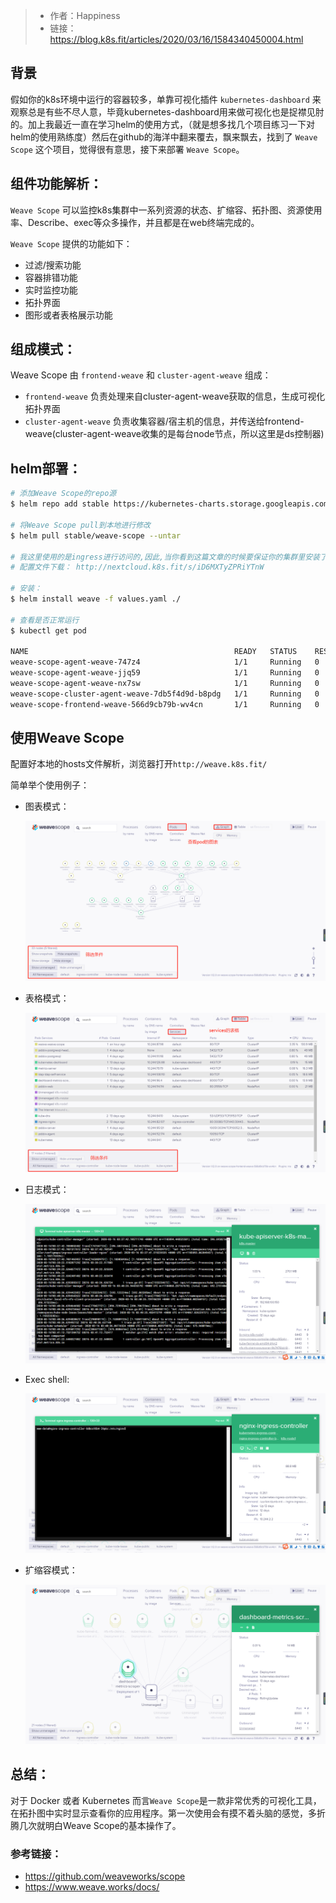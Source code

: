 > - 作者：Happiness
> - 链接：https://blog.k8s.fit/articles/2020/03/16/1584340450004.html

## 背景

假如你的k8s环境中运行的容器较多，单靠可视化插件 `kubernetes-dashboard` 来观察总是有些不尽人意，毕竟kubernetes-dashboard用来做可视化也是捉襟见肘的。加上我最近一直在学习helm的使用方式，（就是想多找几个项目练习一下对helm的使用熟练度）然后在github的海洋中翻来覆去，飘来飘去，找到了 `Weave Scope` 这个项目，觉得很有意思，接下来部署 `Weave Scope`。

## 组件功能解析：

`Weave Scope` 可以监控k8s集群中一系列资源的状态、扩缩容、拓扑图、资源使用率、Describe、exec等众多操作，并且都是在web终端完成的。

`Weave Scope` 提供的功能如下：

- 过滤/搜索功能
- 容器排错功能
- 实时监控功能
- 拓扑界面
- 图形或者表格展示功能

## 组成模式：

Weave Scope 由 `frontend-weave` 和 `cluster-agent-weave` 组成：

- `frontend-weave` 负责处理来自cluster-agent-weave获取的信息，生成可视化拓扑界面
- `cluster-agent-weave` 负责收集容器/宿主机的信息，并传送给frontend-weave(cluster-agent-weave收集的是每台node节点，所以这里是ds控制器)

## helm部署：

```bash
# 添加Weave Scope的repo源
$ helm repo add stable https://kubernetes-charts.storage.googleapis.com

# 将Weave Scope pull到本地进行修改
$ helm pull stable/weave-scope --untar 

# 我这里使用的是ingress进行访问的,因此,当你看到这篇文章的时候要保证你的集群里安装了nginx-ingress-controller或者traefik,如果没有安装可以把Service改为NodePort
# 配置文件下载： http://nextcloud.k8s.fit/s/iD6MXTyZPRiYTnW

# 安装：
$ helm install weave -f values.yaml ./

# 查看是否正常运行
$ kubectl get pod 

NAME                                              READY   STATUS    RESTARTS   AGE
weave-scope-agent-weave-747z4                     1/1     Running   0          61m
weave-scope-agent-weave-jjq59                     1/1     Running   0          61m
weave-scope-agent-weave-nx7sw                     1/1     Running   0          61m
weave-scope-cluster-agent-weave-7db5f4d9d-b8pdg   1/1     Running   0          61m
weave-scope-frontend-weave-566d9cb79b-wv4cn       1/1     Running   0          61m
```

## 使用Weave Scope

配置好本地的hosts文件解析，浏览器打开`http://weave.k8s.fit/`

简单举个使用例子：

- 图表模式：

    ![](/img/4f7d7345-f275-40b4-88a7-c2dcd7895a13.png)

- 表格模式：

    ![](/img/c98b1359-2c46-4e5f-9beb-f231b5c3ca9a.png)

- 日志模式：

    ![](/img/1394b5e8-0d2f-4ba5-87cf-73b87424e700.png)

- Exec shell:

    ![](/img/d835c979-9b69-40e2-9d05-0cb9271a1ef3.png)

- 扩缩容模式：

    ![](/img/76e844e7-5f04-475a-8fc9-004194e89180.png)

## 总结：

对于 Docker 或者 Kubernetes 而言`Weave Scope`是一款非常优秀的可视化工具，在拓扑图中实时显示查看你的应用程序。第一次使用会有摸不着头脑的感觉，多折腾几次就明白Weave Scope的基本操作了。

### 参考链接：

- https://github.com/weaveworks/scope
- https://www.weave.works/docs/